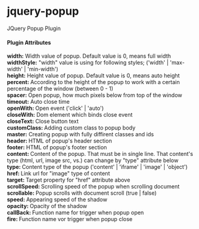 jquery-popup
============

JQuery Popup Plugin

<h4>Plugin Attributes</h4>
<p><b>width:</b> Width value of popup. Default value is 0, means full width<br>
  <b>widthStyle:</b> &quot;width&quot; value is using for following styles; ('width' | 'max-width' | 'min-width')<br>
  <b>height:</b> Height value of popup. Default value is 0, means auto height<br>
  <b>percent: </b>According to the height of the popup to work with a certain percentage of the window (between 0 - 1)<br>
  <b>spacer: </b>Open popup, how much pixels below from top of the window<br>
  <b>timeout:</b> Auto close time<br>
  <b>openWith: </b>Open event ('click' | 'auto')<br>
  <b>closeWith:</b> Dom element which binds close event<br>
  <b>closeText:</b> Close button text<br>
  <b>customClass: </b>Adding custom class to popup body<br>
  <b>master:</b> Creating popup with fully diffirent classes and ids<br>
  <b>header: </b>HTML of popup's header section<br>
  <b>footer:</b> HTML of popup's footer section<br>
  <b>content: </b>Content of the popup. That must be in single line. That content's type (html, url, image src, vs.) can change by &quot;type&quot; attribute below <br>
  <b>type: </b>Content type of the popup ('content' | 'iframe' | 'image' | 'object')<br>
  <b>href: </b>Link url for &quot;image&quot; type of content<br>
  <b>target: </b>Target property for &quot;href&quot; attribute above<br>
  <b>scrollSpeed: </b>Scrolling speed of the popup when scrolling document<br>
  <b>scrollable: </b>Popup scrolls with document scroll (true | false)<br>
  <b>speed: </b>Appearing speed of the shadow<br>
  <b>opacity: </b>Opacity of the shadow<br>
  <b>callBack: </b>Function name for trigger when popup open<br>
  <b>fire: </b>Function name vor trigger when popup close</p>

